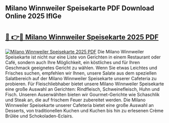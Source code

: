 ## Milano Winnweiler Speisekarte PDF Download Online 2025 IflGe

# <h2><a href="http://gc8mhb.nevu.top/?p=Milano+Winnweiler+Speisekarte">🔗 👉🔴 Milano Winnweiler Speisekarte 2025 PDF</a></h2>

[![Milano Winnweiler Speisekarte 2025 PDF](https://i.imgur.com/dBaPXMq.png)](http://gc8mhb.nevu.top/?p=Milano+Winnweiler+Speisekarte)
Die Milano Winnweiler Speisekarte ist nicht nur eine Liste von Gerichten in einem Restaurant oder Café, sondern auch Ihre Möglichkeit, ein köstliches und für Ihren Geschmack geeignetes Gericht zu wählen. Wenn Sie etwas Leichtes und Frisches suchen, empfehlen wir Ihnen, unsere Salate aus dem speziellen Salatbereich auf der Milano Winnweiler Speisekarte unserer Cafeteria zu probieren. Für Fleischliebhaber bietet unsere Milano Winnweiler Speisekarte eine große Auswahl an Gerichten: Rindfleisch, Schweinefleisch, Huhn und Fisch. Unseren Auserwählten bieten wir Gourmet-Gerichte wie Schaschlik und Steak an, die auf frischem Feuer zubereitet werden. Die Milano Winnweiler Speisekarte unserer Cafeteria bietet eine große Auswahl an Desserts, von traditionellen Kuchen und Kuchen bis hin zu erlesenen Crème Brûlée und Schokoladen-Eclairs.
